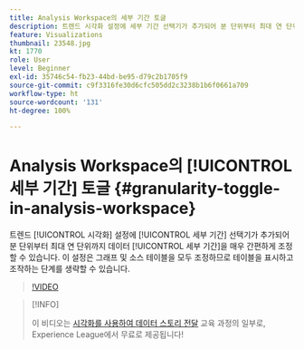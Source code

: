 ```yaml
---
title: Analysis Workspace의 세부 기간 토글
description: 트렌드 시각화 설정에 세부 기간 선택기가 추가되어 분 단위부터 최대 연 단위까지 데이터 세부 기간을 매우 간편하게 조정할 수 있습니다. 이 설정은 그래프 및 소스 테이블을 모두 조정하므로 테이블을 표시하고 조작하는 단계를 생략할 수 있습니다.
feature: Visualizations
thumbnail: 23548.jpg
kt: 1770
role: User
level: Beginner
exl-id: 35746c54-fb23-44bd-be95-d79c2b1705f9
source-git-commit: c9f3316fe30d6cfc505dd2c3238b1b6f0661a709
workflow-type: ht
source-wordcount: '131'
ht-degree: 100%

---
```


# Analysis Workspace의 [!UICONTROL 세부 기간] 토글 {#granularity-toggle-in-analysis-workspace}

트렌드 [!UICONTROL 시각화] 설정에 [!UICONTROL 세부 기간] 선택기가 추가되어 분 단위부터 최대 연 단위까지 데이터 [!UICONTROL 세부 기간]을 매우 간편하게 조정할 수 있습니다. 이 설정은 그래프 및 소스 테이블을 모두 조정하므로 테이블을 표시하고 조작하는 단계를 생략할 수 있습니다.

>[!VIDEO](https://video.tv.adobe.com/v/23548/?quality=12)

>[!INFO]
>
> 이 비디오는 [시각화를 사용하여 데이터 스토리 전달](https://experienceleague.adobe.com/?recommended=Analytics-U-1-2021.1.visualizations) 교육 과정의 일부로, Experience League에서 무료로 제공됩니다!
